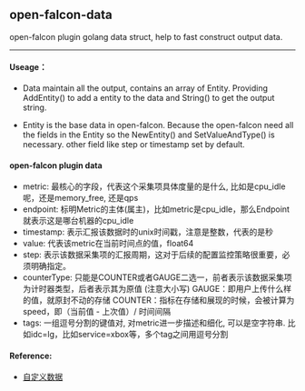 ## open-falcon-data
open-falcon plugin golang data struct, help to fast construct output data.

---
#### Useage：
* Data maintain all the output, contains an array of Entity. Providing AddEntity() to add a entity to the data and String() to get the output string.

* Entity is the base data in open-falcon. Because the open-falcon need all the fields in the Entity so the NewEntity() and SetValueAndType() is necessary. other field like step or timestamp set by default.

#### open-falcon plugin data
* metric: 最核心的字段，代表这个采集项具体度量的是什么, 比如是cpu_idle呢，还是memory_free, 还是qps
* endpoint: 标明Metric的主体(属主)，比如metric是cpu_idle，那么Endpoint就表示这是哪台机器的cpu_idle
* timestamp: 表示汇报该数据时的unix时间戳，注意是整数，代表的是秒
* value: 代表该metric在当前时间点的值，float64
* step: 表示该数据采集项的汇报周期，这对于后续的配置监控策略很重要，必须明确指定。
* counterType: 只能是COUNTER或者GAUGE二选一，前者表示该数据采集项为计时器类型，后者表示其为原值 (注意大小写)
GAUGE：即用户上传什么样的值，就原封不动的存储
COUNTER：指标在存储和展现的时候，会被计算为speed，即（当前值 - 上次值）/ 时间间隔
* tags: 一组逗号分割的键值对, 对metric进一步描述和细化, 可以是空字符串. 比如idc=lg，比如service=xbox等，多个tag之间用逗号分割

#### Reference:

* [自定义数据](http://book.open-falcon.com/zh/usage/data-push.html)
